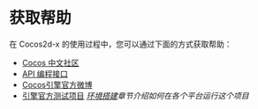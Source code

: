 # 获取帮助

在 Cocos2d-x 的使用过程中，您可以通过下面的方式获取帮助：

- [Cocos 中文社区](http://forum.cocos.com/)
- [API 编程接口](http://cocos2d-x.org/docs/api-ref/index.html)
- [Cocos引擎官方微博](http://t.sina.com.cn/cocos2dx)
- [引擎官方测试项目](https://github.com/cocos2d/cocos2d-x/tree/cocos2d-x-3.16/tests)    _[环境搭建](../installation/index.md)章节介绍如何在各个平台运行这个项目_
